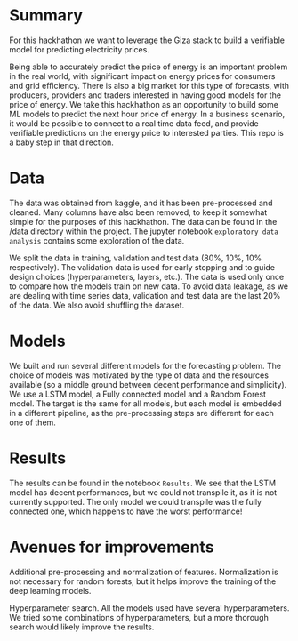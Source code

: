 # Summary
For this hackhathon we want to leverage the Giza stack to build a verifiable model for predicting electricity prices.

Being able to accurately predict the price of energy is an important problem in the real world, with significant
impact on energy prices for consumers and grid efficiency. There is also a big market for this type of forecasts,
with producers, providers and traders interested in having good models for the price of energy. 
We take this hackhathon as an opportunity to build some ML models to predict the next hour price of energy. In a business
scenario, it would be possible to connect to a real time data feed, and provide verifiable predictions on the 
energy price to interested parties. This repo is a baby step in that direction.  

# Data
The data was obtained from kaggle, and it has been pre-processed and cleaned. Many columns have also been removed, to 
keep it somewhat simple for the purposes of this hackhathon. The data can be found in the /data directory within the project. 
The jupyter notebook `exploratory data analysis` contains some exploration of the data.   

We split the data in training, validation and test data (80%, 10%, 10% respectively). The validation data is used for 
early stopping and to guide design choices (hyperparameters, layers, etc.). The data is used only once to compare how the 
models train on new data. To avoid data leakage, as we are dealing with time series data, validation 
and test data are the last 20% of the data. We also avoid shuffling the dataset.

# Models
We built and run several different models for the forecasting problem. The choice of models was motivated by the type of
data and the resources available (so a middle ground between decent performance and simplicity). We use a LSTM model, 
a Fully connected model and a Random Forest model. The target is the same for all models, but each model is embedded in a 
different pipeline, as the pre-processing steps are different for each one of them.

# Results
The results can be found in the notebook `Results`. We see that the LSTM model has decent performances, but we could not 
transpile it, as it is not currently supported. The only model we could transpile was the fully connected one, which happens
to have the worst performance!

# Avenues for improvements
Additional pre-processing and normalization of features. Normalization is not necessary for random forests,
but it helps improve the training of the deep learning models. 

Hyperparameter search. All the models used have several hyperparameters. We tried some combinations of hyperparameters, 
but a more thorough search would likely improve the results.

